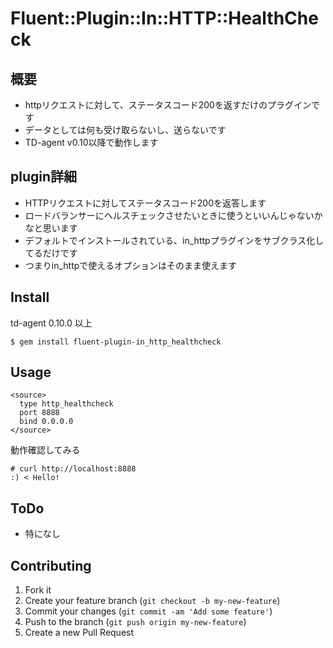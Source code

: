 # Fluent::Plugin::In::HTTP::HealthCheck

## 概要

* httpリクエストに対して、ステータスコード200を返すだけのプラグインです
* データとしては何も受け取らないし、送らないです
* TD-agent v0.10以降で動作します

## plugin詳細

* HTTPリクエストに対してステータスコード200を返答します
* ロードバランサーにヘルスチェックさせたいときに使うといいんじゃないかなと思います
* デフォルトでインストールされている、in_httpプラグインをサブクラス化してるだけです
* つまりin_httpで使えるオプションはそのまま使えます

## Install
td-agent 0.10.0 以上

```
$ gem install fluent-plugin-in_http_healthcheck
```


## Usage

```
<source>
  type http_healthcheck
  port 8888
  bind 0.0.0.0
</source>
```

動作確認してみる

```
# curl http://localhost:8888
:) < Hello!
```

## ToDo

* 特になし

## Contributing

1. Fork it
2. Create your feature branch (`git checkout -b my-new-feature`)
3. Commit your changes (`git commit -am 'Add some feature'`)
4. Push to the branch (`git push origin my-new-feature`)
5. Create a new Pull Request
